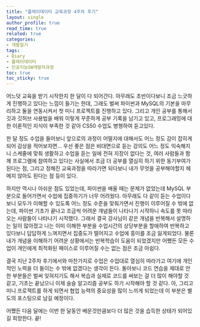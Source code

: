 ```yaml
---
title: "플레이데이터 교육과정 4주차 후기"
layout: single
author_profile: true
read_time: true
related: true
categories:
- 개발일기
tags:
- Diary
- 플레이데이터
- 인공지능SW개발자과정
toc: true
toc_sticky: true
---
```



어느덧 교육을 받기 시작한지 한 달이 다 되어간다. 
아무래도 초반이다보니 조금 느긋하게 진행하고 있다는 느낌이 들기는 한데, 그래도 벌써 파이썬과 MySQL의 기본을 마무리하고 둘을 연동시켜서 첫 미니 프로젝트를 진행하고 있다. 그리고 개인 공부를 통해서 깃과 깃허브 사용법을 배워 이렇게 꾸준하게 공부 기록을 남기고 있고, 프로그래밍에 대한 이론적인 지식이 부족한 것 같아 CS50 수업도 병행하여 듣고있다.

한 달 정도 수업을 들어보니 앞으로의 과정이 어떨지에 대해서도 어느 정도 감이 잡히게 되어 감상을 적어보자면...
우선 좋은 점은 비대면으로 듣는 강의도 어느 정도 익숙해지니 스케줄에 맞춰 생활하고 수업을 듣는 일에 전혀 지장이 없다는 것, 여러 사람들과 함께 프로그램에 참여하고 있다는 사실에서 조금 더 공부를 열심히 하기 위한 동기부여가 된다는 점, 그리고 정해진 교육과정을 따라가면 되다보니 내가 무엇을 공부해야할지 헤메지 않아도 된다는 점 등이 있다.

하지만 역시나 아쉬운 점도 있었는데, 파이썬을 배울 때는 문제가 없었는데 MySQL 부분으로 들어가면서 수업에 집중하기가 너무 어려웠다.
아무래도 다 같이 듣는 수업이다보니 모두가 이해할 수 있도록 어느 정도 수준을 맞춰가면서 진행이 이루어질 수 밖에 없는데, 파이썬 기초가 끝나고 조금씩 어려운 개념들이 나타나기 시작하니 속도를 못 따라오는 사람들이 나타나기 시작했다.
그래서 결국 강사님이 같은 개념을 반복해서 설명하는 일이 많아졌고 나는 이미 이해한 부분을 수업시간의 상당부분을 할애하여 반복하고 있다보니 답답하게 느껴지면서 집중도가 떨어지고 수업에 흥미를 조금 잃게되었다.
물론 내가 개념을 이해하기 어려운 상황에서는 반복학습이 도움이 되었겠지만 어쨌든 모든 수업이 개인에게 최적화된 페이스로 이루어질 수는 없는 점은 조금 아쉽다.

결국 지난 2주차 후기에서와 마찬가지로 수업은 수업대로 열심히 따라가고 여기에 개인적인 노력을 더 들이는 수 밖에 없겠다는 생각이 든다.
돌아보니 코드 연습을 제대로 안한 부분들은 벌써 잊혀지기도 해서 복습과 실제로 코드를 써보는 걸 더 많이 해야할 것 같고, 기초는 끝났으니 이제 슬슬 알고리즘 공부도 하기 시작해야 할 것 같다.
아, 그리고 미니 프로젝트를 하게 되면서 협업 능력의 중요성을 많이 느끼게 되었는데 이 부분은 별도의 포스팅으로 남길 예정이다.

어쨌든 다음 달에는 이번 한 달동안 배운것만큼보다 더 많은 것을 습득한 상태가 되어있길 희망한다. 끝!
